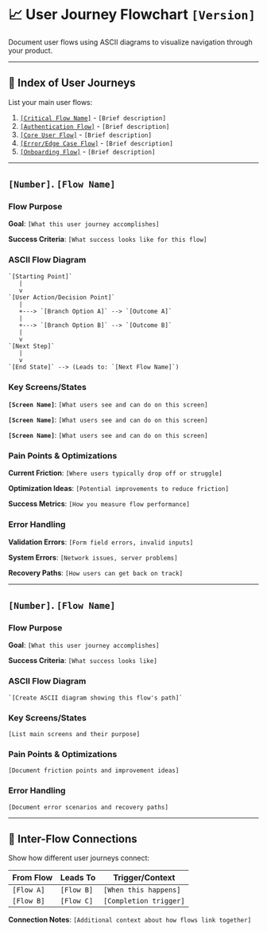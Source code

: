 # 📈 User Journey Flowchart `[Version]`

Document user flows using ASCII diagrams to visualize navigation through your product.

---

## 🧭 Index of User Journeys

List your main user flows:

1. [`[Critical Flow Name]`](#1-critical-flow-name) - `[Brief description]`
2. [`[Authentication Flow]`](#2-authentication-flow) - `[Brief description]`
3. [`[Core User Flow]`](#3-core-user-flow) - `[Brief description]`
4. [`[Error/Edge Case Flow]`](#4-erroredge-case-flow) - `[Brief description]`
5. [`[Onboarding Flow]`](#5-onboarding-flow) - `[Brief description]`

---

## `[Number]`. `[Flow Name]`

### Flow Purpose
**Goal**: `[What this user journey accomplishes]`

**Success Criteria**: `[What success looks like for this flow]`

### ASCII Flow Diagram

```
`[Starting Point]`
   |
   v
`[User Action/Decision Point]`
   |
   +---> `[Branch Option A]` --> `[Outcome A]`
   |
   +---> `[Branch Option B]` --> `[Outcome B]`
   |
   v
`[Next Step]`
   |
   v
`[End State]` --> (Leads to: `[Next Flow Name]`)
```

### Key Screens/States

**`[Screen Name]`**: `[What users see and can do on this screen]`

**`[Screen Name]`**: `[What users see and can do on this screen]`

**`[Screen Name]`**: `[What users see and can do on this screen]`

### Pain Points & Optimizations

**Current Friction**: `[Where users typically drop off or struggle]`

**Optimization Ideas**: `[Potential improvements to reduce friction]`

**Success Metrics**: `[How you measure flow performance]`

### Error Handling

**Validation Errors**: `[Form field errors, invalid inputs]`

**System Errors**: `[Network issues, server problems]`

**Recovery Paths**: `[How users can get back on track]`

---

## `[Number]`. `[Flow Name]`

### Flow Purpose
**Goal**: `[What this user journey accomplishes]`

**Success Criteria**: `[What success looks like]`

### ASCII Flow Diagram

```
`[Create ASCII diagram showing this flow's path]`
```

### Key Screens/States
`[List main screens and their purpose]`

### Pain Points & Optimizations
`[Document friction points and improvement ideas]`

### Error Handling
`[Document error scenarios and recovery paths]`

---

## 🔗 Inter-Flow Connections

Show how different user journeys connect:

| From Flow | Leads To | Trigger/Context |
|-----------|----------|-----------------|
| `[Flow A]` | `[Flow B]` | `[When this happens]` |
| `[Flow B]` | `[Flow C]` | `[Completion trigger]` |

**Connection Notes**: `[Additional context about how flows link together]`